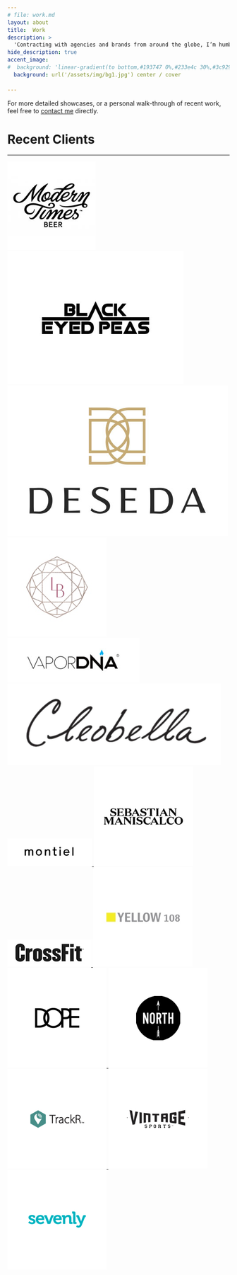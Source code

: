 ```yaml
---
# file: work.md
layout: about
title:  Work
description: >
  'Contracting with agencies and brands from around the globe, I’m humbled to be considered a consultant, mentor, ux engineer, teacher, and web designer to amazing artists, popular brands, and budding startups.'
hide_description: true
accent_image:
#  background: 'linear-gradient(to bottom,#193747 0%,#233e4c 30%,#3c929e 50%,#d5d5d4 70%,#cdccc8 100%)'
  background: url('/assets/img/bg1.jpg') center / cover

---
```


For more detailed showcases, or a personal walk-through of recent work, feel free to [contact me](mailto:hello@sean-orfila.com) directly.

# Recent Clients

---

<div class="logo-grid lead">

<a class="no-u" href="https://www.moderntimesmerch.com" target="_blank">
  <img class="logo-grid-img dark" src="/assets/img/work/mt-logo.jpg" alt="logo">
</a>

<a class="no-u" href="https://store.blackeyedpeas.com" target="_blank">
  <img class="logo-grid-img dark" src="/assets/img/work/bep-logo.jpg" alt="logo">
</a>

<a class="no-u" href="https://www.shopdeseda.com" target="_blank">
  <img class="logo-grid-img" src="/assets/img/work/des.jpg" alt="logo">
</a>

<a class="no-u" href="https://www.lifebejeweled.com" target="_blank">
  <img class="logo-grid-img" src="/assets/img/work/lb-logo.jpg" alt="logo">
</a>

<a class="no-u" href="https://www.vapordna.com" target="_blank">
  <img class="logo-grid-img" src="/assets/img/work/vape.jpg" alt="logo">
</a>

<a class="no-u" href="https://shop.cleobella.com" target="_blank">
  <img class="logo-grid-img" src="/assets/img/work/cb.png" alt="logo">
</a>

<a class="no-u" href="https://montiel.com/" target="_blank">
  <img class="logo-grid-img" src="/assets/img/work/mont.jpg" alt="logo">
</a>

<a class="no-u" href="https://shop.sebastianlive.com/" target="_blank">
  <img class="logo-grid-img" src="/assets/img/work/seb-logo.jpg" alt="logo">
</a>

<a class="no-u" href="https://crossfit.com/" target="_blank">
  <img class="logo-grid-img" src="/assets/img/work/cf.jpg" alt="logo">
</a>

<a class="no-u" href="https://www.yellow108.com/" target="_blank">
  <img class="logo-grid-img" src="/assets/img/work/yel.jpg" alt="logo">
</a>

<a class="no-u" href="https://www.dope.com/" target="_blank">
  <img class="logo-grid-img" src="/assets/img/work/do-logo.jpg" alt="logo">
</a>

<a class="no-u" href="https://northmenswear.com/" target="_blank">
  <img class="logo-grid-img" src="/assets/img/work/north-logo.jpg" alt="logo">
</a>

<a class="no-u" href="https://www.thetrackr.com/" target="_blank">
  <img class="logo-grid-img" src="/assets/img/work/tra-logo.jpg" alt="logo">
</a>

<a class="no-u" href="https://www.vintagesports.com/" target="_blank">
  <img class="logo-grid-img" src="/assets/img/work/vin-logo.jpg" alt="logo">
</a>

<a class="no-u" href="https://www.sevenly.org/" target="_blank">
  <img class="logo-grid-img" src="/assets/img/work/sev-logo.jpg" alt="logo">
</a>
</div>
